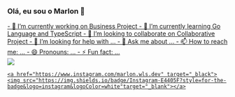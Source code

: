 ### Olá, eu sou o Marlon 👋
<div>
  
 <a href="https://github.com/marlitosdev">
   
  
</div>  

  <div>
  - 🔭 I’m currently working on Business Project
- 🌱 I’m currently learning Go Language and TypeScript
- 👯 I’m looking to collaborate on Collaborative Project
- 🤔 I’m looking for help with ...
- 💬 Ask me about ...
- 📫 How to reach me: ...
- 😄 Pronouns: ...
- ⚡ Fun fact: ...
  
  </div>  

<div>
 
<img src="https://camo.githubusercontent.com/acaa286597b43c96dc02b69b90de15a65c52063e31835b763a061cc815f64bac/68747470733a2f2f696d672e736869656c64732e696f2f62616467652f2d496e7374616772616d2d2532334534343035463f7374796c653d666f722d7468652d6261646765266c6f676f3d696e7374616772616d266c6f676f436f6c6f723d7768697465" data-canonical-src="https://img.shields.io/badge/-Instagram-%23E4405F?style=for-the-badge&amp;logo=instagram&amp;logoColor=white" style="max-width: 100%;">  
  
    <a href="https://www.instagram.com/marlon.wls.dev" target="_black"><img src="https://img.shields.io/badge/Instagram-E4405F?style=for-the-badge&logo=instagram&logoColor=white"target="_blank"></a>
    
   <!--
    <a href="htt colocar o site e os blocos aqui com CSS e ícones.

  150+ Badges for GitHub
  https://dev.to/envoy_/150-badges-for-github-pnk
 
  >
          
</div>  


<!--
**marlitosdev/marlitosdev** is a ✨ _special_ ✨ repository because its `README.md` (this file) appears on your GitHub profile.

Here are some ideas to get you started:

- 🔭 I’m currently working on ...
- 🌱 I’m currently learning ...
- 👯 I’m looking to collaborate on ...
- 🤔 I’m looking for help with ...
- 💬 Ask me about ...
- 📫 How to reach me: ...
- 😄 Pronouns: ...
- ⚡ Fun fact: ...
-->
